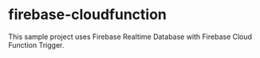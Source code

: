 # firebase-cloudfunction
This sample project uses Firebase Realtime Database with Firebase Cloud Function Trigger.
